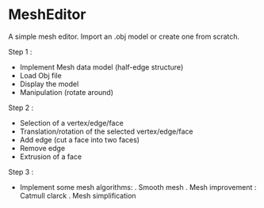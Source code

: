 # MeshEditor
A simple mesh editor. Import an .obj model or create one from scratch.

Step 1 :
  - Implement Mesh data model (half-edge structure)
  - Load Obj file
  - Display the model
  - Manipulation (rotate around)

Step 2 :
  - Selection of a vertex/edge/face
  - Translation/rotation of the selected vertex/edge/face
  - Add edge (cut a face into two faces)
  - Remove edge
  - Extrusion of a face

Step 3 :
  - Implement some mesh algorithms:
    . Smooth mesh
    . Mesh improvement : Catmull clarck
    . Mesh simplification
